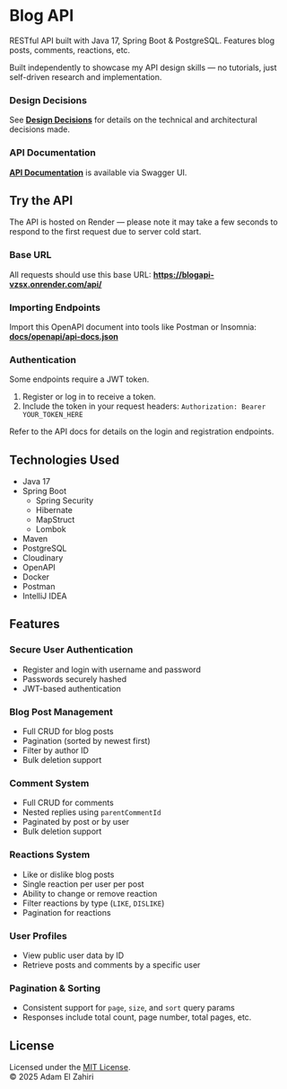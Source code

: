 # Blog API
RESTful API built with Java 17, Spring Boot & PostgreSQL. Features blog posts, comments, reactions, etc.

Built independently to showcase my API design skills — no tutorials, just self-driven research and implementation.

### Design Decisions
See **[Design Decisions](DESIGN_DECISIONS.md)** for details on the technical and architectural decisions made.

### API Documentation
**[API Documentation](https://adampyramide.github.io/BlogAPI/)** is available via Swagger UI.

## Try the API
The API is hosted on Render — please note it may take a few seconds to respond to the first request due to server cold start.

### Base URL
All requests should use this base URL:
**https://blogapi-vzsx.onrender.com/api/**

### Importing Endpoints
Import this OpenAPI document into tools like Postman or Insomnia:
**[docs/openapi/api-docs.json](docs/openapi/api-docs.json)**

### Authentication
Some endpoints require a JWT token.
1. Register or log in to receive a token.
2. Include the token in your request headers: ```Authorization: Bearer YOUR_TOKEN_HERE```

Refer to the API docs for details on the login and registration endpoints.

## Technologies Used
- Java 17
- Spring Boot
    - Spring Security
    - Hibernate
    - MapStruct
    - Lombok
- Maven
- PostgreSQL
- Cloudinary
- OpenAPI
- Docker
- Postman
- IntelliJ IDEA

## Features
### Secure User Authentication
- Register and login with username and password
- Passwords securely hashed
- JWT-based authentication

### Blog Post Management
- Full CRUD for blog posts
- Pagination (sorted by newest first)
- Filter by author ID
- Bulk deletion support

### Comment System
- Full CRUD for comments
- Nested replies using `parentCommentId`
- Paginated by post or by user
- Bulk deletion support

### Reactions System
- Like or dislike blog posts
- Single reaction per user per post
- Ability to change or remove reaction
- Filter reactions by type (`LIKE`, `DISLIKE`)
- Pagination for reactions

### User Profiles
- View public user data by ID
- Retrieve posts and comments by a specific user

### Pagination & Sorting
- Consistent support for `page`, `size`, and `sort` query params
- Responses include total count, page number, total pages, etc.

## License
Licensed under the [MIT License](LICENSE).  
© 2025 Adam El Zahiri